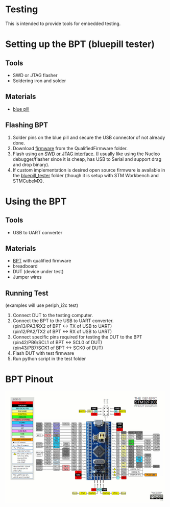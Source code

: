 # Testing
This is intended to provide tools for embedded testing.


# Setting up the BPT (bluepill tester)

## Tools
- SWD or JTAG flasher
- Soldering iron and solder

## Materials
- [blue pill](https://hackaday.com/2017/03/30/the-2-32-bit-arduino-with-debugging/)

## Flashing BPT
1. Solder pins on the blue pill and secure the USB connector of not already done.
2. Download [firmware](bluepill_tester/QualifiedFirmware/bluepill_tester.bin) from the QualifiedFirmware folder.
3. Flash using an [SWD or JTAG interface](https://satoshinm.github.io/blog/171212_stm32_blue_pill_arm_development_board_first_look_bare_metal_programming.html).  (I usually like using the Nucleo debugger/flasher since it is cheap, has USB to Serial and support drag and drop binary).
4. If custom implementation is desired open source firmware is available in the [bluepill_tester](bluepill_tester/bluepill_tester/) folder (though it is setup with STM Workbench and STMCubeMX).

# Using the BPT
## Tools
- USB to UART converter

## Materials
- [BPT](https://hackaday.com/2017/03/30/the-2-32-bit-arduino-with-debugging/) with qualified firmware
- breadboard
- DUT (device under test)
- Jumper wires

## Running Test
(examples will use periph_i2c test)
1. Connect DUT to the testing computer.
2. Connect the BPT to the USB to UART converter.  
(pin13/PA3/RX2 of BPT <-> TX of USB to UART)  
(pin12/PA2/TX2 of BPT <-> RX of USB to UART)
3. Connect specific pins required for testing the DUT to the BPT  
(pin42/PB6/SCL1 of BPT <-> SCL0 of DUT)  
(pin43/PB7/SCK1 of BPT <-> SCK0 of DUT)
4. Flash DUT with test firmware
5. Run python script in the test folder

# BPT Pinout
<a href="resources/bptpinout.jpg">
    <img src="resources/bptpinout.jpg" alt="drawing" width="500px"/>
</a>
